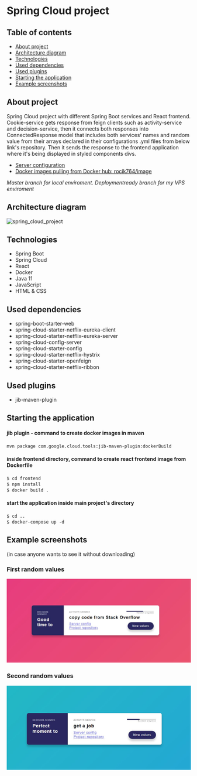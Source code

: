 # Spring Cloud project

## Table of contents
* [About project](#about-project)
* [Architecture diagram](#architecture-diagram)
* [Technologies](#technologies)
* [Used dependencies](#used-dependencies)
* [Used plugins](#used-plugins)
* [Starting the application](#starting-the-application)
* [Example screenshots](#example-screenshots)

## About project
Spring Cloud project with different Spring Boot services and React frontend. Cookie-service gets 
response from feign clients such as activity-service and decision-service, then it connects both
responses into ConnectedResponse model that includes both services' names and random value from
their arrays declared in their configurations .yml files from below link's repository. Then it sends
the response to the frontend application where it's being displayed in styled components divs.

* [Server configuration](https://github.com/Rocik764/fortune-cookie)
* [Docker images pulling from Docker hub: rocik764/image](https://hub.docker.com/)

_Master branch for local enviroment. Deploymentready branch for my VPS enviroment_

## Architecture diagram
![spring_cloud_project](https://user-images.githubusercontent.com/63047043/115928446-657a0300-a486-11eb-9b18-ee41776ff777.png)

## Technologies
* Spring Boot
* Spring Cloud
* React
* Docker
* Java 11
* JavaScript
* HTML & CSS

## Used dependencies
* spring-boot-starter-web
* spring-cloud-starter-netflix-eureka-client
* spring-cloud-starter-netflix-eureka-server
* spring-cloud-config-server
* spring-cloud-starter-config
* spring-cloud-starter-netflix-hystrix
* spring-cloud-starter-openfeign
* spring-cloud-starter-netflix-ribbon
## Used plugins
* jib-maven-plugin

## Starting the application
#### jib plugin - command to create docker images in maven
```
mvn package com.google.cloud.tools:jib-maven-plugin:dockerBuild
```
#### inside frontend directory, command to create react frontend image from Dockerfile
```
$ cd frontend
$ npm install
$ docker build .
``` 
#### start the application inside main project's directory
```
$ cd ..
$ docker-compose up -d
``` 

[first]: ./readme_images/random_value_first.JPG "First"
[second]: ./readme_images/random_value_second.JPG "Second"

## Example screenshots
(in case anyone wants to see it without downloading)
### First random values
![alt text][first]
### Second random values
![alt text][second]
